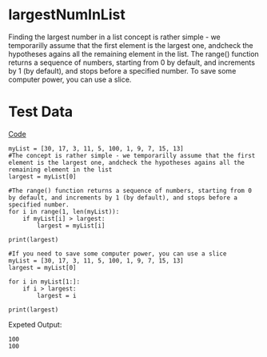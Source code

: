 # largestNumInList
Finding the largest number in a list concept is rather simple - we temporarilly assume that the first element is the largest one, andcheck the hypotheses agains all the remaining element in the list. The range() function returns a sequence of numbers, starting from 0 by default, and increments by 1 (by default), and stops before a specified number. To save some computer power, you can use a slice. 

Test Data
=

[Code](https://github.com/Fran0616/largestNumInList/blob/master/largestNumInList.py)


```
myList = [30, 17, 3, 11, 5, 100, 1, 9, 7, 15, 13]
#The concept is rather simple - we temporarilly assume that the first element is the largest one, andcheck the hypotheses agains all the remaining element in the list
largest = myList[0]

#The range() function returns a sequence of numbers, starting from 0 by default, and increments by 1 (by default), and stops before a specified number.
for i in range(1, len(myList)):
    if myList[i] > largest:
        largest = myList[i]

print(largest)

#If you need to save some computer power, you can use a slice
myList = [30, 17, 3, 11, 5, 100, 1, 9, 7, 15, 13]
largest = myList[0]

for i in myList[1:]:
    if i > largest:
        largest = i

print(largest)
```

Expeted Output:
```
100
100
```
